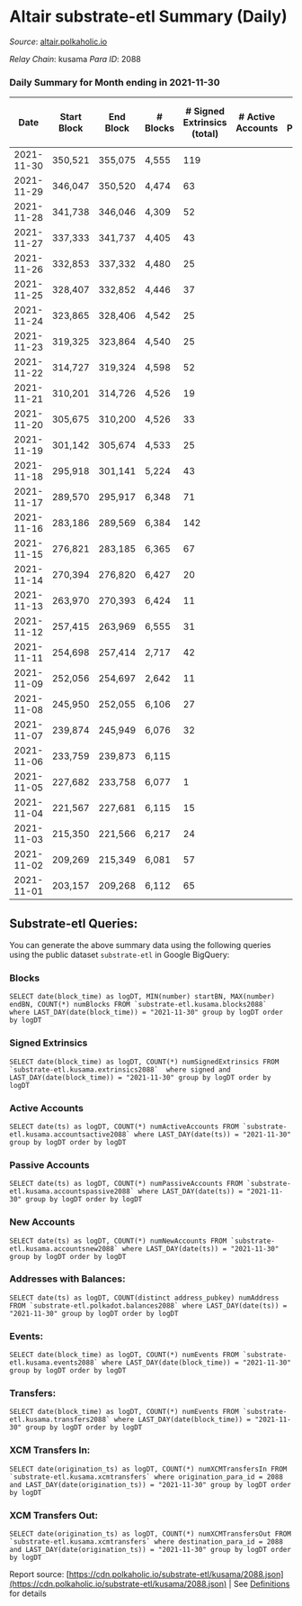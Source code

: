 # Altair substrate-etl Summary (Daily)

_Source_: [altair.polkaholic.io](https://altair.polkaholic.io)

*Relay Chain*: kusama
*Para ID*: 2088



### Daily Summary for Month ending in 2021-11-30


| Date | Start Block | End Block | # Blocks | # Signed Extrinsics (total) | # Active Accounts | # Passive | # New | # Addresses with Balances | # Events | # Transfers | # XCM Transfers In | # XCM Transfers Out | Issues | 
| ---- | ----------- | --------- | -------- | --------------------------- | ----------------- | --------- | ----- | ------------------------- | -------- | ----------- | ------------------ | ------------------- | ------ |
| 2021-11-30 | 350,521 | 355,075 | 4,555 | 119 |  |  |  | 17,251 | 11,101 | 170 ($41,708.30) |   |   |  |
| 2021-11-29 | 346,047 | 350,520 | 4,474 | 63 |  |  |  | 17,084 | 9,651 | 58 ($97,387.29) |   |   |  |
| 2021-11-28 | 341,738 | 346,046 | 4,309 | 52 |  |  |  | 17,021 | 9,309 | 58 ($10,429.44) |   |   |  |
| 2021-11-27 | 337,333 | 341,737 | 4,405 | 43 |  |  |  | 16,964 | 9,315 | 42 ($16,746.75) |   |   |  |
| 2021-11-26 | 332,853 | 337,332 | 4,480 | 25 |  |  |  | 16,921 | 9,686 | 64 ($45,258.17) |   |   |  |
| 2021-11-25 | 328,407 | 332,852 | 4,446 | 37 |  |  |  | 16,862 | 9,523 | 54 ($28,050.51) |   |   |  |
| 2021-11-24 | 323,865 | 328,406 | 4,542 | 25 |  |  |  | 16,808 | 10,043 | 85 ($94,946.26) |   |   |  |
| 2021-11-23 | 319,325 | 323,864 | 4,540 | 25 |  |  |  |  | 10,403 | 118 ($78,442.19) |   |   |  |
| 2021-11-22 | 314,727 | 319,324 | 4,598 | 52 |  |  |  | 16,608 | 10,917 | 152 ($62,052.30) |   |   |  |
| 2021-11-21 | 310,201 | 314,726 | 4,526 | 19 |  |  |  | 16,459 | 10,794 | 157 ($78,775.56) |   |   |  |
| 2021-11-20 | 305,675 | 310,200 | 4,526 | 33 |  |  |  | 16,307 | 10,714 | 148 ($69,633.56) |   |   |  |
| 2021-11-19 | 301,142 | 305,674 | 4,533 | 25 |  |  |  | 16,160 | 12,124 | 276 ($140,435.19) |   |   |  |
| 2021-11-18 | 295,918 | 301,141 | 5,224 | 43 |  |  |  | 15,888 | 14,523 | 367 ($149,158.25) |   |   |  |
| 2021-11-17 | 289,570 | 295,917 | 6,348 | 71 |  |  |  | 15,523 | 19,862 | 647 ($599,732.90) |   |   |  |
| 2021-11-16 | 283,186 | 289,569 | 6,384 | 142 |  |  |  |  | 40,800 | 2,547 ($2,000,028.64) |   |   |  |
| 2021-11-15 | 276,821 | 283,185 | 6,365 | 67 |  |  |  | 12,407 | 21,595 | 804 ($582,688.11) |   |   |  |
| 2021-11-14 | 270,394 | 276,820 | 6,427 | 20 |  |  |  | 11,633 | 12,877 |   |   |   |  |
| 2021-11-13 | 263,970 | 270,393 | 6,424 | 11 |  |  |  | 11,633 | 12,863 |   |   |   |  |
| 2021-11-12 | 257,415 | 263,969 | 6,555 | 31 |  |  |  | 11,632 | 13,144 |   |   |   |  |
| 2021-11-11 | 254,698 | 257,414 | 2,717 | 42 |  |  |  | 11,631 | 5,478 |   |   |   |  |
| 2021-11-09 | 252,056 | 254,697 | 2,642 | 11 |  |  |  | 11,622 | 5,301 |   |   |   |  |
| 2021-11-08 | 245,950 | 252,055 | 6,106 | 27 |  |  |  | 11,620 | 12,244 |   |   |   |  |
| 2021-11-07 | 239,874 | 245,949 | 6,076 | 32 |  |  |  | 11,616 | 12,187 |   |   |   |  |
| 2021-11-06 | 233,759 | 239,873 | 6,115 |  |  |  |  | 11,616 | 12,234 |   |   |   |  |
| 2021-11-05 | 227,682 | 233,758 | 6,077 | 1 |  |  |  | 11,616 | 12,158 |   |   |   |  |
| 2021-11-04 | 221,567 | 227,681 | 6,115 | 15 |  |  |  |  | 12,248 |   |   |   |  |
| 2021-11-03 | 215,350 | 221,566 | 6,217 | 24 |  |  |  | 11,610 | 12,462 |   |   |   |  |
| 2021-11-02 | 209,269 | 215,349 | 6,081 | 57 |  |  |  |  | 12,222 |   |   |   |  |
| 2021-11-01 | 203,157 | 209,268 | 6,112 | 65 |  |  |  | 11,597 | 12,293 |   |   |   |  |

## Substrate-etl Queries:
You can generate the above summary data using the following queries using the public dataset `substrate-etl` in Google BigQuery:


### Blocks
```
SELECT date(block_time) as logDT, MIN(number) startBN, MAX(number) endBN, COUNT(*) numBlocks FROM `substrate-etl.kusama.blocks2088`  where LAST_DAY(date(block_time)) = "2021-11-30" group by logDT order by logDT
```


### Signed Extrinsics
```
SELECT date(block_time) as logDT, COUNT(*) numSignedExtrinsics FROM `substrate-etl.kusama.extrinsics2088`  where signed and LAST_DAY(date(block_time)) = "2021-11-30" group by logDT order by logDT
```


### Active Accounts
```
SELECT date(ts) as logDT, COUNT(*) numActiveAccounts FROM `substrate-etl.kusama.accountsactive2088` where LAST_DAY(date(ts)) = "2021-11-30" group by logDT order by logDT
```


### Passive Accounts
```
SELECT date(ts) as logDT, COUNT(*) numPassiveAccounts FROM `substrate-etl.kusama.accountspassive2088` where LAST_DAY(date(ts)) = "2021-11-30" group by logDT order by logDT
```


### New Accounts
```
SELECT date(ts) as logDT, COUNT(*) numNewAccounts FROM `substrate-etl.kusama.accountsnew2088` where LAST_DAY(date(ts)) = "2021-11-30" group by logDT order by logDT
```


### Addresses with Balances:
```
SELECT date(ts) as logDT, COUNT(distinct address_pubkey) numAddress FROM `substrate-etl.polkadot.balances2088` where LAST_DAY(date(ts)) = "2021-11-30" group by logDT order by logDT
```


### Events:
```
SELECT date(block_time) as logDT, COUNT(*) numEvents FROM `substrate-etl.kusama.events2088` where LAST_DAY(date(block_time)) = "2021-11-30" group by logDT order by logDT
```


### Transfers:
```
SELECT date(block_time) as logDT, COUNT(*) numEvents FROM `substrate-etl.kusama.transfers2088` where LAST_DAY(date(block_time)) = "2021-11-30" group by logDT order by logDT
```


### XCM Transfers In:
```
SELECT date(origination_ts) as logDT, COUNT(*) numXCMTransfersIn FROM `substrate-etl.kusama.xcmtransfers` where origination_para_id = 2088 and LAST_DAY(date(origination_ts)) = "2021-11-30" group by logDT order by logDT
```


### XCM Transfers Out:
```
SELECT date(origination_ts) as logDT, COUNT(*) numXCMTransfersOut FROM `substrate-etl.kusama.xcmtransfers` where destination_para_id = 2088 and LAST_DAY(date(origination_ts)) = "2021-11-30" group by logDT order by logDT
```



Report source: [https://cdn.polkaholic.io/substrate-etl/kusama/2088.json](https://cdn.polkaholic.io/substrate-etl/kusama/2088.json) | See [Definitions](/DEFINITIONS.md) for details
